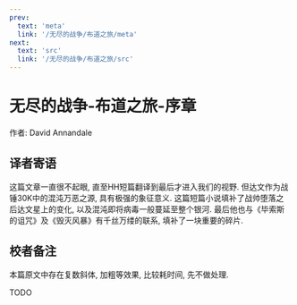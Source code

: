 ```yaml
---
prev:
  text: 'meta'
  link: '/无尽的战争/布道之旅/meta'
next:
  text: 'src'
  link: '/无尽的战争/布道之旅/src'
---
```


# 无尽的战争-布道之旅-序章

作者: David Annandale

## 译者寄语

这篇文章一直很不起眼, 直至HH短篇翻译到最后才进入我们的视野. 但达文作为战锤30K中的混沌万恶之源, 具有极强的象征意义. 这篇短篇小说填补了战帅堕落之后达文星上的变化, 以及混沌即将病毒一般蔓延至整个银河. 最后他也与《毕索斯的诅咒》及《毁灭风暴》有千丝万缕的联系, 填补了一块重要的碎片.

## 校者备注

本篇原文中存在复数斜体, 加粗等效果, 比较耗时间, 先不做处理.

TODO
